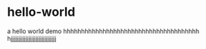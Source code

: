 # hello-world
a hello world demo
hhhhhhhhhhhhhhhhhhhhhhhhhhhhhhhhhhhhhh
hjjjjjjjjjjjjjjjjjjjjjjjjjjjjjjj
